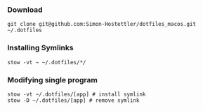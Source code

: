 ### Download
```
git clone git@github.com:Simon-Hostettler/dotfiles_macos.git ~/.dotfiles
```
### Installing Symlinks
```
stow -vt ~ ~/.dotfiles/*/
```
### Modifying single program
```
stow -vt ~/.dotfiles/[app] # install symlink
stow -D ~/.dotfiles/[app] # remove symlink
```
